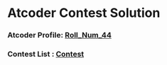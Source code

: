 # Atcoder Contest Solution
### Atcoder Profile: [Roll_Num_44](https://atcoder.jp/users/Roll_Num_44)
### Contest List : [Contest](https://atcoder.jp/users/Roll_Num_44/history)
